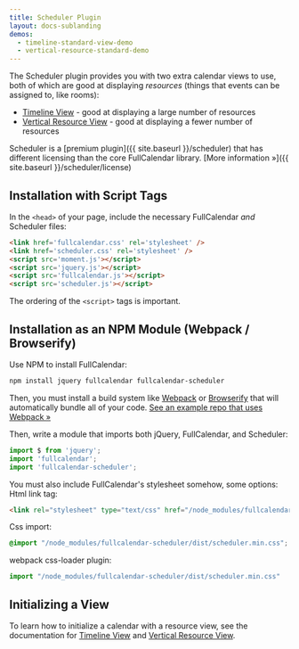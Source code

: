 ```yaml
---
title: Scheduler Plugin
layout: docs-sublanding
demos:
  - timeline-standard-view-demo
  - vertical-resource-standard-demo
---
```


The Scheduler plugin provides you with two extra calendar views to use, both of which are good at displaying *resources* (things that events can be assigned to, like rooms):

- [Timeline View](timeline-view) - good at displaying a large number of resources
- [Vertical Resource View](vertical-resource-view) - good at displaying a fewer number of resources

Scheduler is a [premium plugin]({{ site.baseurl }}/scheduler) that has different licensing than the core FullCalendar library. [More information &raquo;]({{ site.baseurl }}/scheduler/license)


## Installation with Script Tags

In the `<head>` of your page, include the necessary FullCalendar *and* Scheduler files:

```html
<link href='fullcalendar.css' rel='stylesheet' />
<link href='scheduler.css' rel='stylesheet' />
<script src='moment.js'></script>
<script src='jquery.js'></script>
<script src='fullcalendar.js'></script>
<script src='scheduler.js'></script>
```

The ordering of the `<script>` tags is important.


## Installation as an NPM Module (Webpack / Browserify)

Use NPM to install FullCalendar:

```sh
npm install jquery fullcalendar fullcalendar-scheduler
```

Then, you must install a build system like [Webpack](https://webpack.js.org/) or [Browserify](http://browserify.org/) that will automatically bundle all of your code. [See an example repo that uses Webpack &raquo;](https://github.com/fullcalendar/scheduler-webpack-example)

Then, write a module that imports both jQuery, FullCalendar, and Scheduler:

```js
import $ from 'jquery';
import 'fullcalendar';
import 'fullcalendar-scheduler';
```

You must also include FullCalendar's stylesheet somehow, some options:  
Html link tag:  
```html
<link rel="stylesheet" type="text/css" href="/node_modules/fullcalendar-scheduler/dist/scheduler.min.css">
``` 
Css import:  
```css
@import "/node_modules/fullcalendar-scheduler/dist/scheduler.min.css";
```
webpack css-loader plugin:  
```js
import "/node_modules/fullcalendar-scheduler/dist/scheduler.min.css"
```

## Initializing a View

To learn how to initialize a calendar with a resource view, see the documentation for [Timeline View](timeline-view) and [Vertical Resource View](vertical-resource-view).
